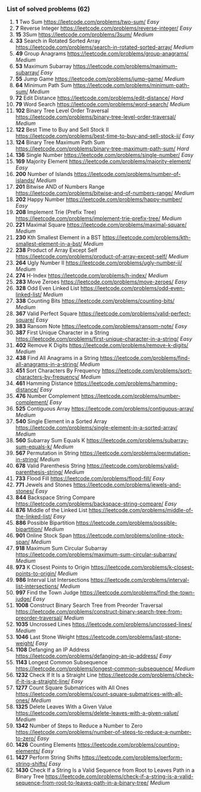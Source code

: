 ### List of solved problems (62)
1. **1** Two Sum https://leetcode.com/problems/two-sum/ *Easy*
1. **7** Reverse Integer https://leetcode.com/problems/reverse-integer/ *Easy*
1. **15** 3Sum https://leetcode.com/problems/3sum/ *Medium*
1. **33** Search in Rotated Sorted Array https://leetcode.com/problems/search-in-rotated-sorted-array/ *Medium*
1. **49** Group Anagrams https://leetcode.com/problems/group-anagrams/ *Medium*
1. **53** Maximum Subarray https://leetcode.com/problems/maximum-subarray/ *Easy*
1. **55** Jump Game https://leetcode.com/problems/jump-game/ *Medium*
1. **64** Minimum Path Sum https://leetcode.com/problems/minimum-path-sum/ *Medium*
1. **72** Edit Distance https://leetcode.com/problems/edit-distance/ *Hard*
1. **79** Word Search https://leetcode.com/problems/word-search/ *Medium*
1. **102** Binary Tree Level Order Traversal https://leetcode.com/problems/binary-tree-level-order-traversal/ *Medium*
1. **122** Best Time to Buy and Sell Stock II https://leetcode.com/problems/best-time-to-buy-and-sell-stock-ii/ *Easy*
1. **124** Binary Tree Maximum Path Sum https://leetcode.com/problems/binary-tree-maximum-path-sum/ *Hard*
1. **136** Single Number https://leetcode.com/problems/single-number/ *Easy*
1. **169** Majority Element https://leetcode.com/problems/majority-element/ *Easy*
1. **200** Number of Islands https://leetcode.com/problems/number-of-islands/ *Medium*
1. **201** Bitwise AND of Numbers Range https://leetcode.com/problems/bitwise-and-of-numbers-range/ *Medium*
1. **202** Happy Number https://leetcode.com/problems/happy-number/ *Easy*
1. **208** Implement Trie (Prefix Tree) https://leetcode.com/problems/implement-trie-prefix-tree/ *Medium*
1. **221** Maximal Square https://leetcode.com/problems/maximal-square/ *Medium*
1. **230** Kth Smallest Element in a BST https://leetcode.com/problems/kth-smallest-element-in-a-bst/ *Medium*
1. **238** Product of Array Except Self https://leetcode.com/problems/product-of-array-except-self/ *Medium*
1. **264** Ugly Number II https://leetcode.com/problems/ugly-number-ii/ *Medium*
1. **274** H-Index https://leetcode.com/problems/h-index/ *Medium*
1. **283** Move Zeroes https://leetcode.com/problems/move-zeroes/ *Easy*
1. **328** Odd Even Linked List https://leetcode.com/problems/odd-even-linked-list/ *Medium*
1. **338** Counting Bits https://leetcode.com/problems/counting-bits/ *Medium*
1. **367** Valid Perfect Square https://leetcode.com/problems/valid-perfect-square/ *Easy*
1. **383** Ransom Note https://leetcode.com/problems/ransom-note/ *Easy*
1. **387** First Unique Character in a String https://leetcode.com/problems/first-unique-character-in-a-string/ *Easy*
1. **402** Remove K Digits https://leetcode.com/problems/remove-k-digits/ *Medium*
1. **438** Find All Anagrams in a String https://leetcode.com/problems/find-all-anagrams-in-a-string/ *Medium*
1. **451** Sort Characters By Frequency https://leetcode.com/problems/sort-characters-by-frequency/ *Medium*
1. **461** Hamming Distance https://leetcode.com/problems/hamming-distance/ *Easy*
1. **476** Number Complement https://leetcode.com/problems/number-complement/ *Easy*
1. **525** Contiguous Array https://leetcode.com/problems/contiguous-array/ *Medium*
1. **540** Single Element in a Sorted Array https://leetcode.com/problems/single-element-in-a-sorted-array/ *Medium*
1. **560** Subarray Sum Equals K https://leetcode.com/problems/subarray-sum-equals-k/ *Medium*
1. **567** Permutation in String https://leetcode.com/problems/permutation-in-string/ *Medium*
1. **678** Valid Parenthesis String https://leetcode.com/problems/valid-parenthesis-string/ *Medium*
1. **733** Flood Fill https://leetcode.com/problems/flood-fill/ *Easy*
1. **771** Jewels and Stones https://leetcode.com/problems/jewels-and-stones/ *Easy*
1. **844** Backspace String Compare https://leetcode.com/problems/backspace-string-compare/ *Easy*
1. **876** Middle of the Linked List https://leetcode.com/problems/middle-of-the-linked-list/ *Easy*
1. **886** Possible Bipartition https://leetcode.com/problems/possible-bipartition/ *Medium*
1. **901** Online Stock Span https://leetcode.com/problems/online-stock-span/ *Medium*
1. **918** Maximum Sum Circular Subarray https://leetcode.com/problems/maximum-sum-circular-subarray/ *Medium*
1. **973** K Closest Points to Origin https://leetcode.com/problems/k-closest-points-to-origin/ *Medium*
1. **986** Interval List Intersections https://leetcode.com/problems/interval-list-intersections/ *Medium*
1. **997** Find the Town Judge https://leetcode.com/problems/find-the-town-judge/ *Easy*
1. **1008** Construct Binary Search Tree from Preorder Traversal https://leetcode.com/problems/construct-binary-search-tree-from-preorder-traversal/ *Medium*
1. **1035** Uncrossed Lines https://leetcode.com/problems/uncrossed-lines/ *Medium*
1. **1046** Last Stone Weight https://leetcode.com/problems/last-stone-weight/ *Easy*
1. **1108** Defanging an IP Address https://leetcode.com/problems/defanging-an-ip-address/ *Easy*
1. **1143** Longest Common Subsequence https://leetcode.com/problems/longest-common-subsequence/ *Medium*
1. **1232** Check If It Is a Straight Line https://leetcode.com/problems/check-if-it-is-a-straight-line/ *Easy*
1. **1277** Count Square Submatrices with All Ones https://leetcode.com/problems/count-square-submatrices-with-all-ones/ *Medium*
1. **1325** Delete Leaves With a Given Value https://leetcode.com/problems/delete-leaves-with-a-given-value/ *Medium*
1. **1342** Number of Steps to Reduce a Number to Zero https://leetcode.com/problems/number-of-steps-to-reduce-a-number-to-zero/ *Easy*
1. **1426** Counting Elements https://leetcode.com/problems/counting-elements/ *Easy*
1. **1427** Perform String Shifts https://leetcode.com/problems/perform-string-shifts/ *Easy*
1. **1430** Check If a String Is a Valid Sequence from Root to Leaves Path in a Binary Tree https://leetcode.com/problems/check-if-a-string-is-a-valid-sequence-from-root-to-leaves-path-in-a-binary-tree/ *Medium*